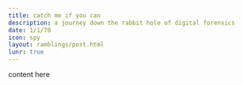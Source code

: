 ```yaml
---
title: catch me if you can
description: a journey down the rabbit hole of digital forensics
date: 1/1/70
icon: spy
layout: ramblings/post.html
lunr: true
---
```

content here
